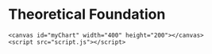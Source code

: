 # Theoretical Foundation

    <canvas id="myChart" width="400" height="200"></canvas>
    <script src="script.js"></script>
